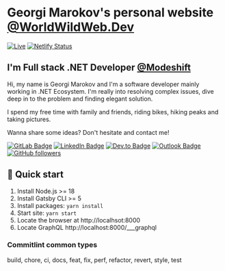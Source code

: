 # Georgi Marokov's personal website [@WorldWildWeb.Dev](https://worldwildweb.dev)

[![Live](https://img.shields.io/website?label=Live&url=https%3A%2F%2Fworldwildweb.dev)](https://worldwildweb.dev)
[![Netlify Status](https://api.netlify.com/api/v1/badges/f5f41871-632a-4cae-9eaa-f0e1275e1fdf/deploy-status)](https://app.netlify.com/sites/zesty-concha-3ffd9a/deploys)

## I'm Full stack .NET Developer [@Modeshift](https://modeshift.com)

Hi, my name is Georgi Marokov and I'm a software developer mainly working in .NET Ecosystem. I'm really into resolving complex issues, dive deep in to the
problem and finding elegant solution.

I spend my free time with family and friends, riding bikes, hiking peaks and taking pictures.

Wanna share some ideas? Don't hesitate and contact me!

[![GitLab Badge](https://img.shields.io/badge/GitLab-Profile-orange?logo=gitlab&style=flat)](https://gitlab.com/gmarokov)
[![LinkedIn Badge](https://img.shields.io/badge/LinkedIn-Profile-informational?style=flat&logo=linkedin&logoColor=white&color=0D76A8)](https://linkedin.com/in/georgi-marokov)
[![Dev.to Badge](https://img.shields.io/badge/Dev.to-Profile-blue?logo=dev.to&style=flat)](https://dev.to/gmarokov)
[![Outlook Badge](https://img.shields.io/badge/-georgi.marokov-c14438?style=flat&logo=microsoft-outlook&logoColor=white&link=mailto:georgi.marokov@gmail.com)](mailto:georgi.marokov@gmail.com)
[![GitHub followers](https://img.shields.io/github/followers/gmarokov?label=Follow&style=social)](https://github.com/gmarokov/?tab=follow) 

## 🚀 Quick start

1. Install Node.js >= 18
2. Install Gatsby CLI >= 5
3. Install packages: `yarn install`
4. Start site: `yarn start`
5. Locate the browser at http://localhsot:8000
6. Locate GraphQL http://localhost:8000/___graphql

### Commitlint common types 
build, chore, ci, docs, feat, fix, perf, refactor, revert, style, test
